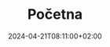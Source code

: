 ---
title: Početna
date: 2024-04-21T08:11:00+02:00
params:
  sections:
    hero:
      heading: "Misija"
      image: "images/pages/josh-olalde-X1P1_EDNnok-unsplash.jpg"
      content:
      - text: "Sagittis scelerisque nulla cursus in enim consectetur quam. Dictum urna sed consectetur neque tristique pellentesque. Blandit amet, sed aenean erat arcu morbi. Cursus faucibus nunc nisl netus morbi vel porttitor vitae ut. Amet vitae fames senectus vitae."
      - text: "Sollicitudin tristique eros erat odio sed vitae, consequat turpis elementum. Lorem nibh vel, eget pretium arcu vitae. Eros eu viverra donec ut volutpat donec laoreet quam urna. Sollicitudin."
    trust: 
      heading: "Vizija"
      image: "images/pages/renan-NBd11uHwGho-unsplash.jpg"
      content:
      - text: Sagittis scelerisque nulla cursus in enim consectetur quam. Dictum urna
          sed consectetur neque tristique pellentesque. Blandit amet, sed aenean erat
          arcu morbi. Cursus faucibus nunc nisl netus morbi vel porttitor vitae ut.
          Amet vitae fames senectus vitae.
      - text: Sollicitudin tristique eros erat odio sed vitae, consequat turpis elementum.
          Lorem nibh vel, eget pretium arcu vitae. Eros eu viverra donec ut volutpat
          donec laoreet quam urna. Sollicitudin.
      links:
      - text: Meet our investors and advisors
        url: "#"
      logos:
      - identifier: a
        image: "images/global/sample-logo.svg"
        alt: "a"
      - identifier: b
      - identifier: c
      - identifier: d
      - identifier: e
      - identifier: f
---